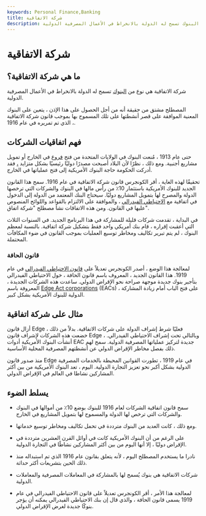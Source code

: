 ```yaml
---
keywords: Personal Finance,Banking
title: شركة الاتفاقية
description: شركة الاتفاقية هي نوع من البنوك تسمح له الدولة بالانخراط في الأعمال المصرفية الدولية.
---
```


# شركة الاتفاقية
## ما هي شركة الاتفاقية؟

شركة الاتفاقية هي نوع من [البنوك](/bank) تسمح له الدولة بالانخراط في الأعمال المصرفية الدولية.

المصطلح مشتق من حقيقة أنه من أجل الحصول على هذا الإذن ، يتعين على البنوك المعنية الموافقة على قصر أنشطتها على تلك المسموح بها بموجب قانون شركة الاتفاقية ، الذي تم تمريره في عام 1916.

## فهم اتفاقيات الشركات

حتى عام 1913 ، مُنعت البنوك في الولايات المتحدة من فتح [فروع](/branch-banking) في الخارج أو تمويل مشاريع أجنبية. ومع ذلك ، نظرًا لأن البلاد أصبحت مصدرًا دوليًا رئيسيًا بشكل متزايد [،](/export) فقد أدركت الحكومة حاجة البنوك الأمريكية إلى فتح عملياتها في الخارج.

تحقيقًا لهذه الغاية ، أقر الكونجرس قانون شركة الاتفاقية في عام 1916. سمح هذا القانون الجديد للبنوك الأمريكية باستثمار 10٪ من رأس مالها في البنوك والشركات التي ترخصها الدولة والمصرح لها بتمويل المشاريع دوليًا. سيحتاج البنك المعتمد من الدولة إلى الدخول في اتفاقية مع [الاحتياطي الفيدرالي](/federalreservebank) ، والموافقة على الالتزام بالقواعد واللوائح المنصوص عليها في القانون. ومن هذه الاتفاقات نشأ مصطلح "شركة اتفاق".

في البداية ، تقدمت شركات قليلة للمشاركة في هذا البرنامج الجديد. في السنوات الثلاث التي أعقبت إقراره ، قام بنك أمريكي واحد فقط بتشكيل شركة اتفاقية. بالنسبة لمعظم البنوك ، لم يتم تبرير تكاليف ومخاطر توسيع العمليات بموجب القانون في ضوء المكافآت المحتملة.

### قانون الحافة

لمعالجة هذا الوضع ، أصدر الكونجرس تعديلاً على [قانون الاحتياطي الفيدرالي](/1913-federal-reserve-act) في عام 1919. هذا القانون الجديد ، المعروف باسم قانون الحافة ، خول الاحتياطي الفيدرالي بتأجير بنوك جديدة موجهة صراحة نحو الإقراض الدولي. ساعدت هذه الشركات الجديدة ، المعروفة باسم [Edge Act corporations](/edgeactcorporation) (EACs) ، على فتح الباب أمام زيادة المشاركة الدولية للبنوك الأمريكية بشكل كبير.

## مثال على شركة اتفاقية

أزال قانون Edge فعليًا شرط إشراف الدولة على شركات الاتفاقية. بدلاً من ذلك ، خضعت هذه الشركات لإشراف قانون Edge ، وبالتالي تحت إشراف الاحتياطي الفيدرالي. أنشأت البنوك الأمريكية أدوات EAC جديدة لتركيز عملياتها المصرفية الدولية. سمح لهم ذلك بفصل مخاطر الإقراض الدولي عن أنشطتهم المصرفية المحلية الأساسية.

منذ صدور قانون Edge في عام 1919 ، تطورت القوانين المحيطة بالخدمات المصرفية الدولية بشكل أكبر نحو تعزيز التجارة الدولية. اليوم ، تعد البنوك الأمريكية من بين أكثر المشاركين نشاطا في العالم في الإقراض الدولي.

## يسلط الضوء

- سمح قانون اتفاقية الشركات لعام 1916 للبنوك بوضع 10٪ من أموالها في البنوك والشركات التي ترخص لها الدولة والمسموح لها بتمويل المشاريع في الخارج.

- ومع ذلك ، كانت العديد من البنوك مترددة في تحمل تكاليف ومخاطر توسيع خدماتها.

- على الرغم من أن البنوك الأمريكية كانت في أوائل القرن العشرين مترددة في الإقراض دوليًا ، إلا أنها اليوم من بين أكثر المشاركين نشاطًا في التجارة الدولية.

- نادرا ما يستخدم المصطلح اليوم ، لأنه يتعلق بقانون عام 1916 الذي تم استبداله منذ ذلك الحين بتشريعات أكثر حداثة.

- شركات الاتفاقية هي بنوك يُسمح لها بالمشاركة في المعاملات المصرفية والمعاملات الدولية.

- لمعالجة هذا الأمر ، أقر الكونجرس تعديلاً على قانون الاحتياطي الفيدرالي في عام 1919 يسمى قانون الحافة ، والذي قال إن بنك الاحتياطي الفيدرالي يمكنه أن يؤجر بنوكًا جديدة لغرض الإقراض الدولي.

